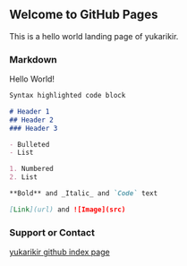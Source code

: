 ## Welcome to GitHub Pages

This is a hello world landing page of yukarikir.

### Markdown

Hello World!

```markdown
Syntax highlighted code block

# Header 1
## Header 2
### Header 3

- Bulleted
- List

1. Numbered
2. List

**Bold** and _Italic_ and `Code` text

[Link](url) and ![Image](src)
```

### Support or Contact

[yukarikir github index page](https://github.com/yukarikir)
